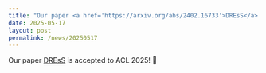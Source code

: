 ```yaml
---
title: "Our paper <a href='https://arxiv.org/abs/2402.16733'>DREsS</a> is accepted to ACL 2025! 👗"
date: 2025-05-17
layout: post
permalink: /news/20250517
---
```


Our paper <a href='https://arxiv.org/abs/2402.16733'>DREsS</a> is accepted to ACL 2025! 👗
